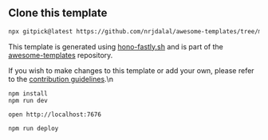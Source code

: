 ## Clone this template

```bash
npx gitpick@latest https://github.com/nrjdalal/awesome-templates/tree/main/hono-apps/hono-fastly
```

This template is generated using [hono-fastly.sh](https://github.com/nrjdalal/awesome-templates/blob/main/.github/.scripts/hono-fastly.sh) and is part of the [awesome-templates](https://github.com/nrjdalal/awesome-templates) repository.

If you wish to make changes to this template or add your own, please refer to the [contribution guidelines](https://github.com/nrjdalal/awesome-templates?tab=readme-ov-file#contributing).\n
```
npm install
npm run dev
```

```
open http://localhost:7676
```

```
npm run deploy
```
